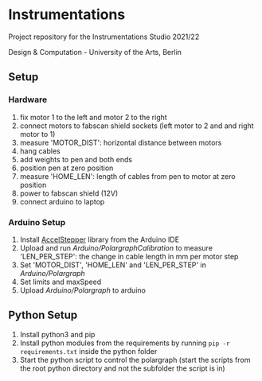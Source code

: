 # Instrumentations

Project repository for the Instrumentations Studio 2021/22 

Design & Computation - University of the Arts, Berlin

## Setup

### Hardware
1. fix motor 1 to the left and motor 2 to the right
2. connect motors to fabscan shield sockets (left motor to 2 and and right motor to 1)
3. measure 'MOTOR_DIST': horizontal distance between motors
4. hang cables
5. add weights to pen and both ends
6. position pen at zero position
7. measure 'HOME_LEN': length of cables from pen to motor at zero position 
1. power to fabscan shield (12V)
2. connect arduino to laptop

### Arduino Setup
1. Install [AccelStepper](https://www.arduino.cc/reference/en/libraries/accelstepper/) library from the Arduino IDE
2. Upload and run *Arduino/PolargraphCalibration* to measure 'LEN_PER_STEP': the change in cable length in mm per motor step
3. Set 'MOTOR_DIST', 'HOME_LEN' and 'LEN_PER_STEP' in *Arduino/Polargraph*
4. Set limits and maxSpeed
5. Upload *Arduino/Polargraph* to arduino
   
## Python Setup
1. Install python3 and pip
2. Install python modules from the requirements by running `pip -r requirements.txt` inside the python folder 
3. Start the python script to control the polargraph (start the scripts from the root python directory and not the subfolder the script is in)



